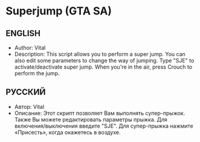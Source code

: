 # Superjump (GTA SA)
## ENGLISH
* Author: Vital
* Description: This script allows you to perform a super jump. You can also edit some parameters to change the way of jumping. Type "SJE" to activate/deactivate super jump. When you're in the air, press Crouch to perform the jump.

## РУССКИЙ
* Автор: Vital
* Описание: Этот скрипт позволяет Вам выполнять супер-прыжок. Также Вы можете редактировать параметры прыжка. Для включения/выключения введите "SJE". Для супер-прыжка нажмите «Присесть», когда окажетесь в воздухе.